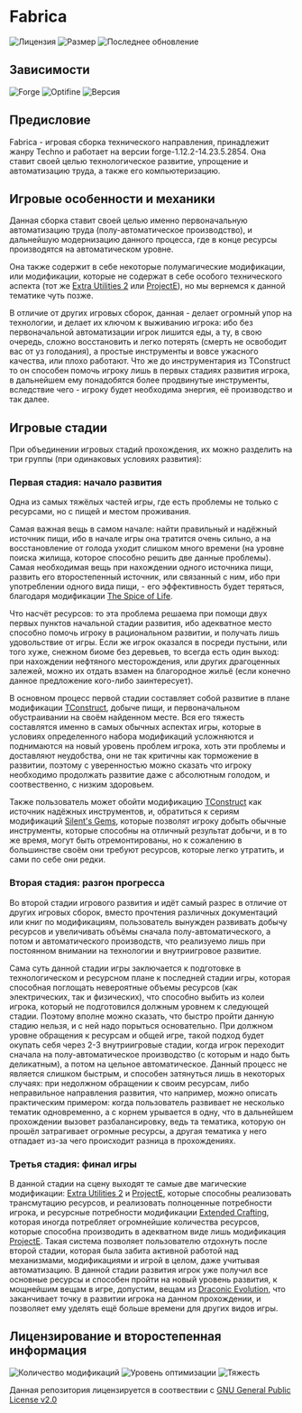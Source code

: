 # Fabrica
![Лицензия](https://img.shields.io/github/license/Avandelta/Fabrica?label=%D0%9B%D0%B8%D1%86%D0%B5%D0%BD%D0%B7%D0%B8%D1%8F&style=flat-square)
![Размер](https://img.shields.io/github/repo-size/Avandelta/Fabrica?label=%D0%A0%D0%B0%D0%B7%D0%BC%D0%B5%D1%80&style=flat-square)
![Последнее обновление](https://img.shields.io/github/last-commit/Avandelta/Fabrica?label=%D0%9F%D0%BE%D1%81%D0%BB%D0%B5%D0%B4%D0%BD%D0%B5%D0%B5%20%D0%BE%D0%B1%D0%BD%D0%BE%D0%B2%D0%BB%D0%B5%D0%BD%D0%B8%D0%B5&style=flat-square)

## Зависимости

![Forge](https://img.shields.io/badge/forge-14.23.5.2854-brightgreen?style=flat-square)
![Optifine](https://img.shields.io/badge/Optifine-OptiFine%201.12.2%20HD%20U%20F6%20pre1-brightgreen?style=flat-square)
![Версия](https://img.shields.io/badge/Версия-1.0.4.5-green?style=flat-square)

## Предисловие

Fabrica - игровая сборка технического направления, принадлежит жанру Techno и работает на версии forge-1.12.2-14.23.5.2854. Она ставит своей целью технологическое развитие, упрощение и автоматизацию труда, а также его компьютеризацию.

## Игровые особенности и механики

Данная сборка ставит своей целью именно первоначальную автоматизацию труда (полу-автоматическое производство), и дальнейшую модернизацию данного процесса, где в конце ресурсы производятся на автоматическом уровне. 

Она также содержит в себе некоторые полумагические модификации, или модификации, которые не содержат в себе особого технического аспекта (тот же [Extra Utilities 2](https://www.curseforge.com/minecraft/mc-mods/extra-utilities) или [ProjectE](https://www.curseforge.com/minecraft/mc-mods/projecte)), но мы вернемся к данной тематике чуть позже.

В отличие от других игровых сборок, данная - делает огромный упор на технологии, и делает их ключом к выживанию игрока: ибо без первоначальной автоматизации игрок лишится еды, а ту, в свою очередь, сложно восстановить и легко потерять (смерть не освободит вас от уз голодания), а простые инструменты и вовсе ужасного качества, или плохо работают. Что же до инструментария из TConstruct то он способен помочь игроку лишь в первых стадиях развития игрока, в дальнейшем ему понадобятся более продвинутые инструменты, вследствие чего - игроку будет необходима энергия, её производство и так далее.

## Игровые стадии

При объединении игровых стадий прохождения, их можно разделить на три группы (при одинаковых условиях развития):

### Первая стадия: начало развития

Одна из самых тяжёлых частей игры, где есть проблемы не только с ресурсами, но с пищей и местом проживания. 

Самая важная вещь в самом начале: найти правильный и надёжный источник пищи, ибо в начале игры она тратится очень сильно, а на восстановление от голода уходит слишком много времени (на уровне поиска жилища, которое способно решить две данные проблемы). Самая необходимая вещь при нахождении одного источника пищи, развить его второстепенный источник, или связанный с ним, ибо при употреблении одного вида пищи, - его эффективность будет теряться, благодаря модификации [The Spice of Life](https://www.curseforge.com/minecraft/mc-mods/the-spice-of-life).

Что насчёт ресурсов: то эта проблема решаема при помощи двух первых пунктов начальной стадии развития, ибо адекватное место способно помочь игроку в рациональном развитии, и получать лишь удовольствие от игры. Если же игрок оказался в посреди пустыни, или того хуже, снежном биоме без деревьев, то всегда есть один выход: при нахождении нефтяного месторождения, или других драгоценных залежей, можно их отдать взамен на благородное жильё (если конечно данное предложение кого-либо заинтересует).

В основном процесс первой стадии составляет собой развитие в плане модификации [TConstruct](https://www.curseforge.com/minecraft/mc-mods/tinkers-construct), добыче пищи, и первоначальном обустраивании на своём найденном месте. Вся его тяжесть составлятся именно в самых обычных аспектах игры, которые в условиях определенного набора модификаций усложняются и поднимаются на новый уровень проблем игрока, хоть эти проблемы и доставляют неудобства, они не так критичны как торможение в развитии, поэтому с уверенностью можно сказать что игроку необходимо продолжать развитие даже с абсолютным голодом, и соотвественно, с низким здоровьем.

Также пользователь может обойти модификацию [TConstruct](https://www.curseforge.com/minecraft/mc-mods/tinkers-construct) как источник надёжных инструментов, и, обратиться к сериям модификаций [Silent's Gems](https://www.curseforge.com/minecraft/mc-mods/silents-gems), которые позволят игроку добыть обычные инструменты, которые способны на отличный результат добычи, и в то же время, могут быть отремонтированы, но к сожалению в большинстве своём они требуют ресурсов, которые легко утратить, и сами по себе они редки.

### Вторая стадия: разгон прогресса

Во второй стадии игрового развития и идёт самый разрес в отличие от других игровых сборок, вместо прочтения различных документаций или книг по модификациям, пользователь вынужден развивать добычу ресурсов и увеличивать объёмы сначала полу-автоматического, а потом и автоматического производств, что реализуемо лишь при постоянном внимании на технологии и внутриигровое развитие. 

Сама суть данной стадии игры заключается к подготовке в технологическом и ресурсном плане к последней стадии игры, которая способная поглощать невероятные объемы ресурсов (как электрических, так и физических), что способно выбить из колеи игрока, который не подготовился должным уровнем к следующей стадии. Поэтому вполне можно сказать, что быстро пройти данную стадию нельзя, и с ней надо порыться основательно. При должном уровне обращения к ресурсам и общей игре, такой подход будет окупать себя через 2-3 внутриигровые стадии, когда игрок переходит сначала на полу-автоматическое производство (с которым и надо быть деликатным), а потом на цельное автоматическое. Данный процесс не является слишком быстрым, и способен затянуться лишь в некоторых случаях: при недолжном обращении к своим ресурсам, либо неправильное направления развития, что например, можно описать практическим примером: когда пользователь развивает не несколько тематик одновременно, а с корнем урывается в одну, что в дальнейшем прохождении вызовет разбалансировку, ведь та тематика, которую он прошёл затрагивает огромные ресурсы, а другая тематика у него отпадает из-за чего происходит разница в прохождениях.

### Третья стадия: финал игры

В данной стадии на сцену выходят те самые две магические модификации: [Extra Utilities 2](https://www.curseforge.com/minecraft/mc-mods/extra-utilities) и [ProjectE](https://www.curseforge.com/minecraft/mc-mods/projecte), которые способны реализовать трансмутацию ресурсов, и реализовать полноценные потребности игрока, и ресурсные потребности модификации [Extended Crafting](https://www.curseforge.com/minecraft/mc-mods/extended-crafting), которая иногда потребляет огромнейшие количества ресурсов, которые способна производить в адекватном виде лишь модификация [ProjectE](https://www.curseforge.com/minecraft/mc-mods/projecte). Такая система позволяет пользователю отдохнуть после второй стадии, которая была забита активной работой над механизмами, модификациями и игрой в целом, даже учитывая автоматизацию. В данной стадии развития игрок уже получил все основные ресурсы и способен пройти на новый уровень развития, к мощнейшим вещам в игре, допустим, вещам из [Draconic Evolution](https://www.curseforge.com/minecraft/mc-mods/draconic-evolution), что заканчивает точку в развитии игрока на данном прохождении, и позволяет ему уделять ещё больше времени для других видов игры.

## Лицензирование и второстепенная информация

![Количество модификаций](https://img.shields.io/badge/%D0%9A%D0%BE%D0%BB%D0%B8%D1%87%D0%B5%D1%81%D1%82%D0%B2%D0%BE%20%D0%BC%D0%BE%D0%B4%D0%B8%D1%84%D0%B8%D0%BA%D0%B0%D1%86%D0%B8%D0%B9-163%20\(183\)-green?style=flat-square)
![Уровень оптимизации](https://img.shields.io/badge/%D0%9E%D0%BF%D1%82%D0%B8%D0%BC%D0%B8%D0%B7%D0%B0%D1%86%D0%B8%D1%8F-A-green?style=flat-square)
![Тяжесть](https://img.shields.io/badge/%D0%A2%D1%8F%D0%B6%D0%B5%D1%81%D1%82%D1%8C-61%25-green?style=flat-square)

Данная репозитория лицензируется в соотвествии с [GNU General Public License v2.0](https://github.com/Avandelta/Fabrica/blob/master/LICENSE)
